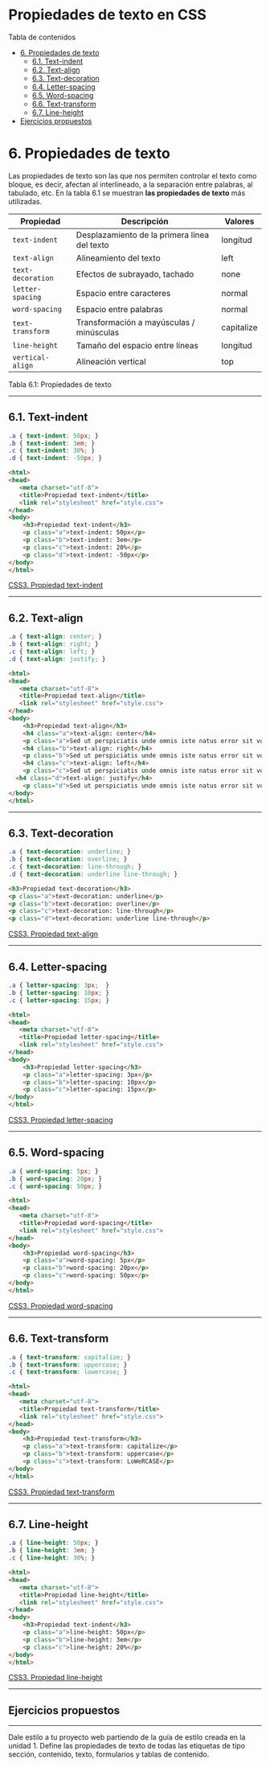 # **Propiedades de texto en CSS**

Tabla de contenidos

-   [6\. Propiedades de texto](#6-Propiedades-de-texto)
    -   [6.1. Text-indent](#61-Text-indent)
    -   [6.2. Text-align](#62-Text-align)
    -   [6.3. Text-decoration](#63-Text-decoration)
    -   [6.4. Letter-spacing](#64-Letter-spacing)
    -   [6.5. Word-spacing](#65-Word-spacing)
    -   [6.6. Text-transform](#66-Text-transform)
    -   [6.7. Line-height](#67-Line-height)
-   [Ejercicios propuestos](#Ejercicios-propuestos)

# 6. Propiedades de texto

Las propiedades de texto son las que nos permiten controlar el texto como bloque, es decir, afectan al interlineado, a la separación entre palabras, al tabulado, etc. En la tabla 6.1 se muestran **las propiedades de texto** más utilizadas.

| Propiedad | Descripción | Valores |
| --- | --- | --- |
| `text-indent` | Desplazamiento de la primera línea del texto | longitud | porcentaje |
| `text-align` | Alineamiento del texto | left | right | center | justify |
| `text-decoration` | Efectos de subrayado, tachado | none | underline | overline | line-through | * |
| `letter-spacing` | Espacio entre caracteres | normal | longitud |
| `word-spacing` | Espacio entre palabras | normal | longitud |
| `text-transform` | Transformación a mayúsculas / minúsculas | capitalize | uppercase | lowercase | none |
| `line-height` | Tamaño del espacio entre líneas | longitud | porcentaje |
| `vertical-align` | Alineación vertical | top | middle | bottom |
Tabla 6.1: Propiedades de texto

* * * * *

## 6.1. Text-indent

```css
.a { text-indent: 50px; }
.b { text-indent: 3em; }
.c { text-indent: 30%; }
.d { text-indent: -50px; }
```

```html
<html>
<head>
   <meta charset="utf-8"> 
   <title>Propiedad text-indent</title> 
   <link rel="stylesheet" href="style.css"> 
</head>
<body>
    <h3>Propiedad text-indent</h3>
    <p class="a">text-indent: 50px</p>
    <p class="b">text-indent: 3em</p>
    <p class="c">text-indent: 20%</p>
    <p class="d">text-indent: -50px</p>
</body>
</html>
``` 

[CSS3. Propiedad text-indent](https://codepen.io/sergio-rey-personal/pen/Yzwpxmr)

* * * * *

## 6.2. Text-align

```css
.a { text-align: center; }
.b { text-align: right; }
.c { text-align: left; }
.d { text-align: justify; }
```

```html
<html>
<head>
   <meta charset="utf-8"> 
   <title>Propiedad text-align</title> 
   <link rel="stylesheet" href="style.css"> 
</head>
<body>
    <h3>Propiedad text-align</h3>
    <h4 class="a">text-align: center</h4>
    <p class="a">Sed ut perspiciatis unde omnis iste natus error sit voluptatem accusantium doloremque laudantium. </p>
    <h4 class="b">text-align: right</h4>
    <p class="b">Sed ut perspiciatis unde omnis iste natus error sit voluptatem accusantium doloremque laudantium. </p>
    <h4 class="c">text-align: left</h4>
    <p class="c">Sed ut perspiciatis unde omnis iste natus error sit voluptatem accusantium doloremque laudantium. </p>
  <h4 class="d">text-align: justify</h4>
    <p class="d">Sed ut perspiciatis unde omnis iste natus error sit voluptatem accusantium doloremque laudantium.</p>
</body>
</html>
```

* * * * *

## 6.3. Text-decoration

```css
.a { text-decoration: underline; }
.b { text-decoration: overline; }
.c { text-decoration: line-through; }
.d { text-decoration: underline line-through; } 
```
```html
<h3>Propiedad text-decoration</h3>
<p class="a">text-decoration: underline</p>
<p class="b">text-decoration: overline</p>
<p class="c">text-decoration: line-through</p>
<p class="d">text-decoration: underline line-through</p>
```

[CSS3. Propiedad text-align](https://codepen.io/sergio-rey-personal/pen/bGEBoGO)

* * * * *

6.4. Letter-spacing
-------------------

```css
.a { letter-spacing: 3px;  }
.b { letter-spacing: 10px; }
.c { letter-spacing: 15px; }
```

```html
<html>
<head>
   <meta charset="utf-8"> 
   <title>Propiedad letter-spacing</title> 
   <link rel="stylesheet" href="style.css"> 
</head>
<body>
    <h3>Propiedad letter-spacing</h3>
    <p class="a">letter-spacing: 3px</p>
    <p class="b">letter-spacing: 10px</p>
    <p class="c">letter-spacing: 15px</p>
</body>
</html>
```

[CSS3. Propiedad letter-spacing](https://codepen.io/sergio-rey-personal/pen/GRoNMgd)

* * * * *

## 6.5. Word-spacing

```css
.a { word-spacing: 5px; }
.b { word-spacing: 20px; }
.c { word-spacing: 50px; }
```
```html
<html>
<head>
   <meta charset="utf-8"> 
   <title>Propiedad word-spacing</title> 
   <link rel="stylesheet" href="style.css"> 
</head>
<body>
    <h3>Propiedad word-spacing</h3>
    <p class="a">word-spacing: 5px</p>
    <p class="b">word-spacing: 20px</p>
    <p class="c">word-spacing: 50px</p>
</body>
</html>
```

[CSS3. Propiedad word-spacing](https://codepen.io/sergio-rey-personal/pen/abdBLvB)

* * * * *

## 6.6. Text-transform

```css
.a { text-transform: capitalize; }
.b { text-transform: uppercase; }
.c { text-transform: lowercase; }
```
```html
<html>
<head>
   <meta charset="utf-8"> 
   <title>Propiedad text-transform</title> 
   <link rel="stylesheet" href="style.css"> 
</head>
<body>
    <h3>Propiedad text-transform</h3>
    <p class="a">text-transform: capitalize</p>
    <p class="b">text-transform: uppercase</p>
    <p class="c">text-transform: LoWeRCASE</p>
</body>
</html>
```

[CSS3. Propiedad text-transform](https://codepen.io/sergio-rey-personal/pen/oNbYGbe)

* * * * *

## 6.7. Line-height

```css
.a { line-height: 50px; }
.b { line-height: 3em; }
.c { line-height: 30%; }
```

```html
<html>
<head>
   <meta charset="utf-8"> 
   <title>Propiedad line-height</title> 
   <link rel="stylesheet" href="style.css"> 
</head>
<body>
    <h3>Propiedad text-indent</h3>
    <p class="a">line-height: 50px</p>
    <p class="b">line-height: 3em</p>
    <p class="c">line-height: 20%</p>
</body>
</html>
```

[CSS3. Propiedad line-height](https://codepen.io/sergio-rey-personal/pen/abdBLmp)

* * * * *

## Ejercicios propuestos
---------------------

Dale estilo a tu proyecto web partiendo de la guía de estilo creada en la unidad 1. Define las propiedades de texto de todas las etiquetas de tipo sección, contenido, texto, formularios y tablas de contenido.